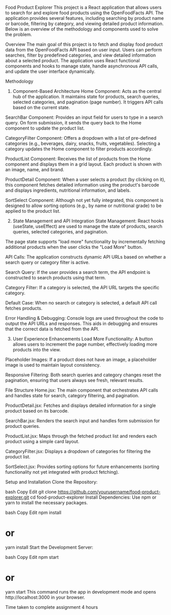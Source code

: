 Food Product Explorer
This project is a React application that allows users to search for and explore food products using the OpenFoodFacts API. The application provides several features, including searching by product name or barcode, filtering by category, and viewing detailed product information. Below is an overview of the methodology and components used to solve the problem.

Overview
The main goal of this project is to fetch and display food product data from the OpenFoodFacts API based on user input. Users can perform searches, filter by predefined categories, and view detailed information about a selected product. The application uses React functional components and hooks to manage state, handle asynchronous API calls, and update the user interface dynamically.

Methodology
1. Component-Based Architecture
Home Component:
Acts as the central hub of the application. It maintains state for products, search queries, selected categories, and pagination (page number). It triggers API calls based on the current state.

SearchBar Component:
Provides an input field for users to type in a search query. On form submission, it sends the query back to the Home component to update the product list.

CategoryFilter Component:
Offers a dropdown with a list of pre-defined categories (e.g., beverages, dairy, snacks, fruits, vegetables). Selecting a category updates the Home component to filter products accordingly.

ProductList Component:
Receives the list of products from the Home component and displays them in a grid layout. Each product is shown with an image, name, and brand.

ProductDetail Component:
When a user selects a product (by clicking on it), this component fetches detailed information using the product's barcode and displays ingredients, nutritional information, and labels.

SortSelect Component:
Although not yet fully integrated, this component is designed to allow sorting options (e.g., by name or nutritional grade) to be applied to the product list.

2. State Management and API Integration
State Management:
React hooks (useState, useEffect) are used to manage the state of products, search queries, selected categories, and pagination.

The page state supports "load more" functionality by incrementally fetching additional products when the user clicks the "Load More" button.

API Calls:
The application constructs dynamic API URLs based on whether a search query or category filter is active.

Search Query: If the user provides a search term, the API endpoint is constructed to search products using that term.

Category Filter: If a category is selected, the API URL targets the specific category.

Default Case: When no search or category is selected, a default API call fetches products.

Error Handling & Debugging:
Console logs are used throughout the code to output the API URLs and responses. This aids in debugging and ensures that the correct data is fetched from the API.

3. User Experience Enhancements
Load More Functionality:
A button allows users to increment the page number, effectively loading more products into the view.

Placeholder Images:
If a product does not have an image, a placeholder image is used to maintain layout consistency.

Responsive Filtering:
Both search queries and category changes reset the pagination, ensuring that users always see fresh, relevant results.

File Structure
Home.jsx:
The main component that orchestrates API calls and handles state for search, category filtering, and pagination.

ProductDetail.jsx:
Fetches and displays detailed information for a single product based on its barcode.

SearchBar.jsx:
Renders the search input and handles form submission for product queries.

ProductList.jsx:
Maps through the fetched product list and renders each product using a simple card layout.

CategoryFilter.jsx:
Displays a dropdown of categories for filtering the product list.

SortSelect.jsx:
Provides sorting options for future enhancements (sorting functionality not yet integrated with product fetching).

Setup and Installation
Clone the Repository:

bash
Copy
Edit
git clone https://github.com/yourusername/food-product-explorer.git
cd food-product-explorer
Install Dependencies:
Use npm or yarn to install the necessary packages.

bash
Copy
Edit
npm install
# or
yarn install
Start the Development Server:

bash
Copy
Edit
npm start
# or
yarn start
This command runs the app in development mode and opens http://localhost:3000 in your browser.


Time taken to complete assignment 4 hours


